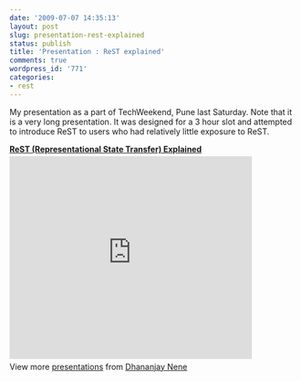 ```yaml
---
date: '2009-07-07 14:35:13'
layout: post
slug: presentation-rest-explained
status: publish
title: 'Presentation : ReST explained'
comments: true
wordpress_id: '771'
categories:
- rest
---
```


My presentation as a part of TechWeekend, Pune last Saturday. Note that it is a very long presentation. It was designed for a 3 hour slot and attempted to introduce ReST to users who had relatively little exposure to ReST.


<div style="width:425px" id="__ss_1690251"> <strong style="display:block;margin:12px 0 4px"><a href="http://www.slideshare.net/dnene/rest-representational-state-transfer-explained" title="ReST (Representational State Transfer) Explained" target="_blank">ReST (Representational State Transfer) Explained</a></strong> <iframe src="http://www.slideshare.net/slideshow/embed_code/1690251" width="425" height="355" frameborder="0" marginwidth="0" marginheight="0" scrolling="no"></iframe> <div style="padding:5px 0 12px"> View more <a href="http://www.slideshare.net/" target="_blank">presentations</a> from <a href="http://www.slideshare.net/dnene" target="_blank">Dhananjay Nene</a> </div> </div>

